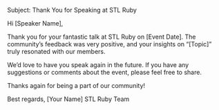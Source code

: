 Subject: Thank You for Speaking at STL Ruby

Hi [Speaker Name],

Thank you for your fantastic talk at STL Ruby on [Event Date]. The community’s feedback was very positive, and your insights on “[Topic]” truly resonated with our members.

We’d love to have you speak again in the future. If you have any suggestions or comments about the event, please feel free to share.

Thanks again for being a part of our community!

Best regards,
[Your Name]
STL Ruby Team

